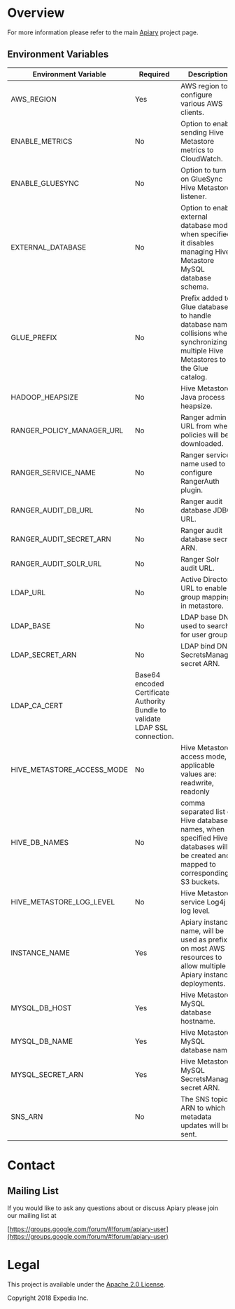 
# Overview

For more information please refer to the main [Apiary](https://github.com/ExpediaInc/apiary) project page.

## Environment Variables
|Environment Variable|Required|Description|
|----|----|----|
|AWS_REGION|Yes|AWS region to configure various AWS clients.|
|ENABLE_METRICS|No|Option to enable sending Hive Metastore metrics to CloudWatch.|
|ENABLE_GLUESYNC|No|Option to turn on GlueSync Hive Metastore listener.|
|EXTERNAL_DATABASE|No|Option to enable external database mode, when specified it disables managing Hive Metastore MySQL database schema.|
|GLUE_PREFIX|No|Prefix added to Glue databases to handle database name collisions when synchronizing multiple Hive Metastores to the Glue catalog.|
|HADOOP_HEAPSIZE|No|Hive Metastore Java process heapsize.|
|RANGER_POLICY_MANAGER_URL|No|Ranger admin URL from where policies will be downloaded.|
|RANGER_SERVICE_NAME|No|Ranger service name used to configure RangerAuth plugin.|
|RANGER_AUDIT_DB_URL|No|Ranger audit database JDBC URL.|
|RANGER_AUDIT_SECRET_ARN|No|Ranger audit database secret ARN.|
|RANGER_AUDIT_SOLR_URL|No|Ranger Solr audit URL.|
|LDAP_URL|No|Active Directory URL to enable group mapping in metastore.|
|LDAP_BASE|No|LDAP base DN used to search for user groups.|
|LDAP_SECRET_ARN|No|LDAP bind DN SecretsManager secret ARN.|
|LDAP_CA_CERT|Base64 encoded Certificate Authority Bundle to validate LDAP SSL connection.|
|HIVE_METASTORE_ACCESS_MODE|No|Hive Metastore access mode, applicable values are: readwrite, readonly|
|HIVE_DB_NAMES|No|comma separated list of Hive database names, when specified Hive databases will be created and mapped to corresponding S3 buckets.|
|HIVE_METASTORE_LOG_LEVEL|No|Hive Metastore service Log4j log level.|
|INSTANCE_NAME|Yes|Apiary instance name, will be used as prefix on most AWS resources to allow multiple Apiary instance deployments.|
|MYSQL_DB_HOST|Yes|Hive Metastore MySQL database hostname.|
|MYSQL_DB_NAME|Yes|Hive Metastore MySQL database name.|
|MYSQL_SECRET_ARN|Yes|Hive Metastore MySQL SecretsManager secret ARN.|
|SNS_ARN|No|The SNS topic ARN to which metadata updates will be sent.|

# Contact

## Mailing List
If you would like to ask any questions about or discuss Apiary please join our mailing list at

  [https://groups.google.com/forum/#!forum/apiary-user](https://groups.google.com/forum/#!forum/apiary-user)

# Legal
This project is available under the [Apache 2.0 License](http://www.apache.org/licenses/LICENSE-2.0.html).

Copyright 2018 Expedia Inc.
